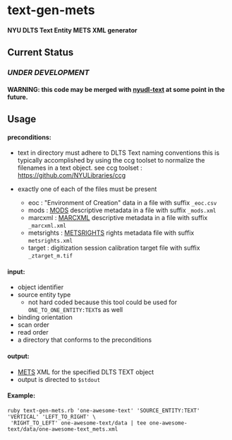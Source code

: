 # text-gen-mets

#### NYU DLTS Text Entity METS XML generator

## Current Status

### *UNDER DEVELOPMENT*
#### WARNING: this code may be merged with [nyudl-text](https://github.com/NYULibraries/nyudl-text) at some point in the future.

## Usage

#### preconditions:

- text in directory must adhere to DLTS Text naming conventions
  this is typically accomplished by using the ccg toolset to
  normalize the filenames in a text object.
  see ccg toolset : https://github.com/NYULibraries/ccg

- exactly one of each of the files must be present
  - eoc  : "Environment of Creation" data in a file with suffix ```_eoc.csv```
  - mods : [MODS](http://www.loc.gov/standards/mods/) descriptive metadata in a file with suffix ```_mods.xml```
  - marcxml : [MARCXML](http://www.loc.gov/standards/marcxml/) descriptive metadata in a file with suffix ```_marcxml.xml```
  - metsrights : [METSRIGHTS](http://www.loc.gov/standards/rights/METSRights.xsd) rights metadata file with suffix ```metsrights.xml```
  - target : digitization session calibration target file with suffix ```_ztarget_m.tif```

#### input:
- object identifier
- source entity type
  - not hard coded because this tool could be used for ```ONE_TO_ONE_ENTITY:TEXT```s as well
- binding orientation
- scan order
- read order
- a directory that conforms to the preconditions

#### output:
- [METS](http://www.loc.gov/standards/mets/) XML for the specified DLTS TEXT object
- output is directed to ```$stdout```


#### Example:
```
ruby text-gen-mets.rb 'one-awesome-text' 'SOURCE_ENTITY:TEXT' 'VERTICAL' 'LEFT_TO_RIGHT' \
 'RIGHT_TO_LEFT' one-awesome-text/data | tee one-awesome-text/data/one-awesome-text_mets.xml
```
